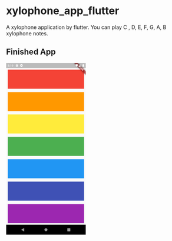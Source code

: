 # xylophone_app_flutter

A xylophone application by flutter.
You can play C , D, E, F, G, A, B xylophone notes.

## Finished App

<img src="https://github.com/PurinduWeerawardana/xylophone_app_flutter/blob/master/images/final.png" width="216" height="466">

